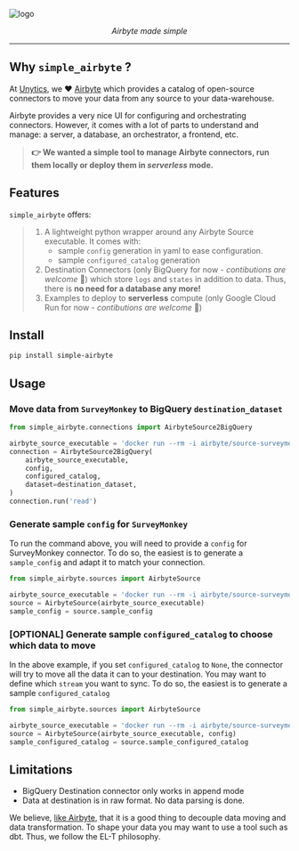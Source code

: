 
![logo](https://raw.githubusercontent.com/unytics/simple_airbyte/main/logo.png)

<p align="center">
    <em>Airbyte made simple</em>
</p>

---

## Why `simple_airbyte` ?

At [Unytics](https://www.linkedin.com/company/unytics/), we ❤️ [Airbyte](https://airbyte.com/) which provides a catalog of open-source connectors to move your data from any source to your data-warehouse.

Airbyte provides a very nice UI for configuring and orchestrating connectors. However, it comes with a lot of parts to understand and manage: a server, a database, an orchestrator, a frontend, etc.

> **👉 We wanted a simple tool to manage Airbyte connectors, run them locally or deploy them in *serverless* mode.**


## Features

`simple_airbyte` offers:

> 1. A lightweight python wrapper around any Airbyte Source executable. It comes with:
>     - sample `config` generation in yaml to ease configuration.
>     - sample `configured_catalog` generation
> 2. Destination Connectors (only BigQuery for now - *contibutions are welcome* 🤗) which store `logs` and `states` in addition to data. Thus, there is **no need for a database any more!**
> 3. Examples to deploy to **serverless** compute (only Google Cloud Run for now - *contibutions are welcome* 🤗)


## Install

```bash
pip install simple-airbyte
```


## Usage

### Move data from `SurveyMonkey` to BigQuery `destination_dataset`

```python
from simple_airbyte.connections import AirbyteSource2BigQuery

airbyte_source_executable = 'docker run --rm -i airbyte/source-surveymonkey:latest'
connection = AirbyteSource2BigQuery(
    airbyte_source_executable,
    config,
    configured_catalog,
    dataset=destination_dataset,
)
connection.run('read')
```


### Generate sample `config` for `SurveyMonkey`

To run the command above, you will need to provide a `config` for SurveyMonkey connector. To do so, the easiest is to generate a `sample_config` and adapt it to match your connection.

```python
from simple_airbyte.sources import AirbyteSource

airbyte_source_executable = 'docker run --rm -i airbyte/source-surveymonkey:latest'
source = AirbyteSource(airbyte_source_executable)
sample_config = source.sample_config
```

### [OPTIONAL] Generate sample `configured_catalog` to choose which data to move

In the above example, if you set `configured_catalog` to `None`, the connector will try to move all the data it can to your destination. You may want to define which `stream` you want to sync. To do so, the easiest is to generate a sample `configured_catalog`

```python
from simple_airbyte.sources import AirbyteSource

airbyte_source_executable = 'docker run --rm -i airbyte/source-surveymonkey:latest'
source = AirbyteSource(airbyte_source_executable, config)
sample_configured_catalog = source.sample_configured_catalog
```


## Limitations

- BigQuery Destination connector only works in append mode
- Data at destination is in raw format. No data parsing is done.

We believe, [like Airbyte](https://docs.airbyte.com/understanding-airbyte/basic-normalization), that it is a good thing to decouple data moving and data transformation. To shape your data you may want to use a tool such as dbt. Thus, we follow the EL-T philosophy.
